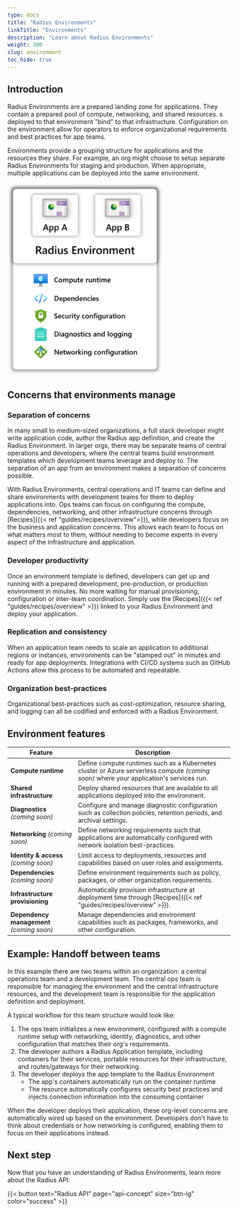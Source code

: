 ```yaml
---
type: docs
title: "Radius Environments"
linkTitle: "Environments"
description: "Learn about Radius Environments"
weight: 300
slug: environment
toc_hide: true
---
```


## Introduction

Radius Environments are a prepared landing zone for applications. They contain a prepared pool of compute, networking, and shared resources. s deployed to that environment "bind" to that infrastructure. Configuration on the environment allow for operators to enforce organizational requirements and best practices for app teams.

Environments provide a grouping structure for applications and the resources they share. For example, an org might choose to setup separate Radius Environments for staging and production. When appropriate, multiple applications can be deployed into the same environment.

<img src="./env-with-apps-example.png" alt="Diagram of multiple Radius Environments deployed to Azure. One environment contains 1 app, the other environment contains multiple apps." width="350px" />

## Concerns that environments manage

### Separation of concerns

In many small to medium-sized organizations, a full stack developer might write application code, author the Radius app definition, and create the Radius Environment. In larger orgs, there may be separate teams of central operations and developers, where the central teams build environment templates which development teams leverage and deploy to. The separation of an app from an environment makes a separation of concerns possible.

With Radius Environments, central operations and IT teams can define and share environments with development teams for them to deploy applications into. Ops teams can focus on configuring the compute, dependencies, networking, and other infrastructure concerns through [Recipes]({{< ref "guides/recipes/overview">}}), while developers focus on the business and application concerns. This allows each team to focus on what matters most to them, without needing to become experts in every aspect of the infrastructure and application.

### Developer productivity

Once an environment template is defined, developers can get up and running with a prepared development, pre-production, or production environment in minutes. No more waiting for manual provisioning, configuration or inter-team coordination. Simply use the [Recipes]({{< ref "guides/recipes/overview" >}}) linked to your Radius Environment and deploy your application.

### Replication and consistency

When an application team needs to scale an application to additional regions or instances, environments can be "stamped out" in minutes and ready for app deployments. Integrations with CI/CD systems such as GitHub Actions allow this process to be automated and repeatable.

### Organization best-practices

Organizational best-practices such as cost-optimization, resource sharing, and logging can all be codified and enforced with a Radius Environment.

## Environment features

| Feature | Description |
|---------|-------------|
| **Compute runtime** | Define compute runtimes such as a Kubernetes cluster or Azure serverless compute *(coming soon)* where your application's services run. |
| **Shared infrastructure** | Deploy shared resources that are available to all applications deployed into the environment.
| **Diagnostics** *(coming soon)* | Configure and manage diagnostic configuration such as collection policies, retention periods, and archival settings.
| **Networking** *(coming soon)* | Define networking requirements such that applications are automatically configured with network isolation best-practices.
| **Identity & access** *(coming soon)* | Limit access to deployments, resources and capabilities based on user roles and assignments.
| **Dependencies** *(coming soon)* | Define environment requirements such as policy, packages, or other organization requirements.
| **Infrastructure provisioning** | Automatically provision infrastructure at deployment time through [Recipes]({{< ref "guides/recipes/overview" >}}).
| **Dependency management** *(coming soon)* | Manage dependencies and environment capabilities such as packages, frameworks, and other configuration.

## Example: Handoff between teams

In this example there are two teams within an organization: a central operations team and a development team. The central ops team is responsible for managing the environment and the central infrastructure resources, and the development team is responsible for the application definition and deployment.

A typical workflow for this team structure would look like:

1. The ops team initializes a new environment, configured with a compute runtime setup with networking, identity, diagnostics, and other configuration that matches their org's requirements.
1. The developer authors a Radius Application template, including containers for their services, portable resources for their infrastructure, and routes/gateways for their networking.
1. The developer deploys the app template to the Radius Environment
   - The app's containers automatically run on the container runtime
   - The resource automatically configures security best practices and injects connection information into the consuming container

When the developer deploys their application, these org-level concerns are automatically wired up based on the environment. Developers don't have to think about credentials or how networking is configured, enabling them to focus on their applications instead.

## Next step

Now that you have an understanding of Radius Environments, learn more about the Radius API:

{{< button text="Radius API" page="api-concept" size="btn-lg" color="success" >}}